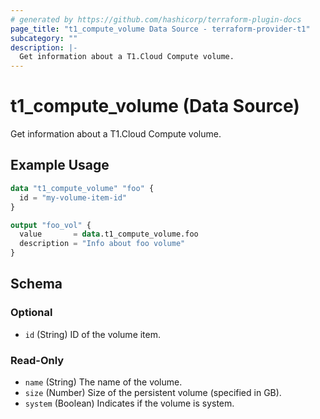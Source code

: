 ```yaml
---
# generated by https://github.com/hashicorp/terraform-plugin-docs
page_title: "t1_compute_volume Data Source - terraform-provider-t1"
subcategory: ""
description: |-
  Get information about a T1.Cloud Compute volume.
---
```


# t1_compute_volume (Data Source)

Get information about a T1.Cloud Compute volume.

## Example Usage

```terraform
data "t1_compute_volume" "foo" {
  id = "my-volume-item-id"
}

output "foo_vol" {
  value       = data.t1_compute_volume.foo
  description = "Info about foo volume"
}
```

<!-- schema generated by tfplugindocs -->
## Schema

### Optional

- `id` (String) ID of the volume item.

### Read-Only

- `name` (String) The name of the volume.
- `size` (Number) Size of the persistent volume (specified in GB).
- `system` (Boolean) Indicates if the volume is system.

